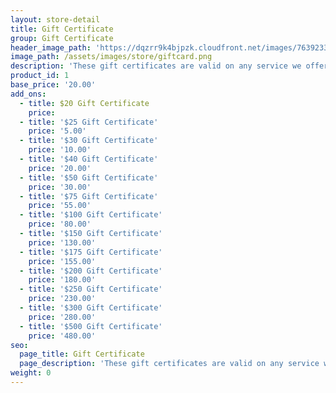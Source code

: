 ```yaml
---
layout: store-detail
title: Gift Certificate
group: Gift Certificate
header_image_path: 'https://dqzrr9k4bjpzk.cloudfront.net/images/7639233/342225154.jpg'
image_path: /assets/images/store/giftcard.png
description: 'These gift certificates are valid on any service we offer. Please print and give the receipt to the great person you wish to give the gift certificate to. Thank you. '
product_id: 1
base_price: '20.00'
add_ons:
  - title: $20 Gift Certificate
    price:
  - title: '$25 Gift Certificate'
    price: '5.00'
  - title: '$30 Gift Certificate'
    price: '10.00'
  - title: '$40 Gift Certificate'
    price: '20.00'
  - title: '$50 Gift Certificate'
    price: '30.00'
  - title: '$75 Gift Certificate'
    price: '55.00'
  - title: '$100 Gift Certificate'
    price: '80.00'
  - title: '$150 Gift Certificate'
    price: '130.00'
  - title: '$175 Gift Certificate'
    price: '155.00'
  - title: '$200 Gift Certificate'
    price: '180.00'
  - title: '$250 Gift Certificate'
    price: '230.00'
  - title: '$300 Gift Certificate'
    price: '280.00'
  - title: '$500 Gift Certificate'
    price: '480.00'        
seo:
  page_title: Gift Certificate
  page_description: 'These gift certificates are valid on any service we offer. Please print and give the receipt to the great person you wish to give the gift certificate to. Thank you.'
weight: 0
---
```

